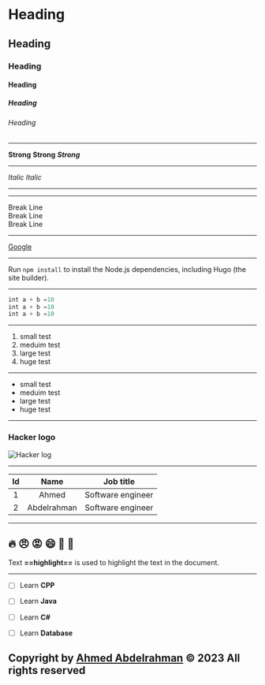 <!-- Heading -->
# Heading 
## Heading 
### Heading 
#### Heading 
##### Heading 
###### Heading 

---

<!-- Strong -->
**Strong**
__Strong__ 
___Strong___

---

<!-- Italic -->
*Italic*
_Italic_

<!-- Horizontal line -->
--- 
___

<!-- Break line "Skip space ", "Not skip Space"-->
Break Line\
Break Line
<br>
Break Line

---
<!-- Link -->
[Google](https://www.google.com)

---
<!-- Code -->
Run `npm install` to install the Node.js dependencies, including Hugo (the site builder).


---
<!-- Code Block and color-->
```js
int a + b =10
int a + b =10
int a + b =10
```

---

<!-- Ordered List -->
1. small test  
1. meduim test  
1. large test  
1. huge test 

---

<!-- Unordered List -->
- small test  
- meduim test  
- large test  
- huge test 

---
<!-- Images -->
### Hacker logo
![Hacker log](https://static.vecteezy.com/system/resources/thumbnails/006/988/729/small/specialist-hacker-mascot-illustration-for-sports-and-esports-logo-vector.jpg)

---
<!-- Table and center the content with :: -->
| Id | Name | Job title |
| :---: | :-------: | :---: |
| 1 | Ahmed |Software engineer|
| 2 | Abdelrahman |Software engineer|

---

<!-- emoji and increase size-->
:fire: :angry: :rage: :smile: :sparkling_heart: :link:
-


<!-- Highlight and strong -->

Text **==highlight==** is used to highlight the text in the document.

---

<!--Task list-->
- [ ] Learn **CPP**

- [ ] Learn **Java**

- [ ] Learn **C#**

- [ ] Learn **Database**


<!-- Copyright -->
## Copyright by [Ahmed Abdelrahman](https://github.com/Ahmed-DotNetDev?tab=Overview) :copyright: 2023 All rights reserved

